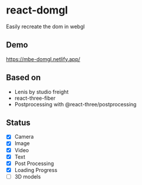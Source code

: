 # react-domgl

Easily recreate the dom in webgl

## Demo

https://mbe-domgl.netlify.app/

## Based on

- Lenis by studio freight
- react-three-fiber
- Postprocessing with @react-three/postprocessing

## Status

- [x] Camera
- [x] Image
- [x] Video
- [x] Text
- [x] Post Processing
- [x] Loading Progress
- [ ] 3D models
